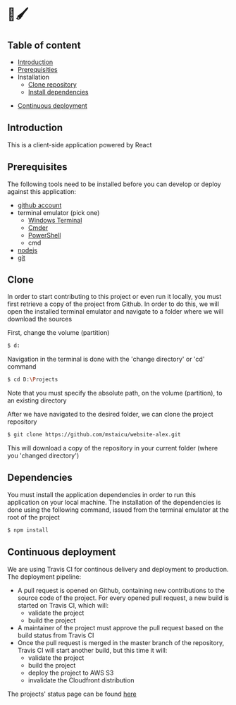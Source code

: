 🎨🖌
=

## Table of content
- [Introduction](#introduction)
- [Prerequisities](#prerequisites)
- Installation
  - [Clone repository](#clone)
  - [Install dependencies](#dependencies)
<!-- - [Usage](#usage)
    - [Development](#development)
    - [Production](#production) -->
- [Continuous deployment](#continuous-deployment)

## Introduction

This is a client-side application powered by React

## Prerequisites

The following tools need to be installed before you can develop or deploy against this application:

* [github account](https://github.com/join)
* terminal emulator (pick one)
  * [Windows Terminal](https://www.microsoft.com/en-gb/p/windows-terminal/9n0dx20hk701?rtc=1&activetab=pivot:overviewtab)
  * [Cmder](https://cmder.net/)
  * [PowerShell](https://docs.microsoft.com/en-us/powershell/scripting/install/installing-powershell-core-on-windows?view=powershell-7)
  * cmd
* [nodejs](https://nodejs.org/)
* [git](https://git-scm.com/download/win)

## Clone

In order to start contributing to this project or even run it locally, you must first retrieve a copy of the project from Github. In order to do this, we will open the installed terminal emulator and navigate to a folder where we will download the sources

First, change the volume (partition)

```bash
$ d:
```

Navigation in the terminal is done with the 'change directory' or 'cd' command

```bash
$ cd D:\Projects
```

Note that you must specify the absolute path, on the volume (partition), to an existing directory

After we have navigated to the desired folder, we can clone the project repository

```bash
$ git clone https://github.com/mstaicu/website-alex.git
```

This will download a copy of the repository in your current folder (where you 'changed directory')

## Dependencies

You must install the application dependencies in order to run this application on your local machine. The installation of the dependencies is done using the following command, issued from the terminal emulator at the root of the project

```bash
$ npm install
```

## Continuous deployment

We are using Travis CI for continous delivery and deployment to production. The deployment pipeline:

* A pull request is opened on Github, containing new contributions to the source code of the project. For every opened pull request, a new build is started on Travis CI, which will:
  * validate the project
  * build the project
* A maintainer of the project must approve the pull request based on the build status from Travis CI
* Once the pull request is merged in the master branch of the repository, Travis CI will start another build, but this time it will:
  * validate the project
  * build the project
  * deploy the project to AWS S3
  * invalidate the Cloudfront distribution

The projects' status page can be found [here](https://travis-ci.org/github/mstaicu/website-alex)